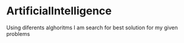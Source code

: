 # ArtificialIntelligence
Using diferents alghoritms I am search for best solution for my  given problems
